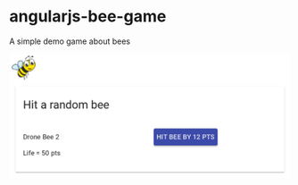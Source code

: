 # angularjs-bee-game
A simple demo game about bees

![Alt text](/screenshot.png?raw=true "Bee game")
